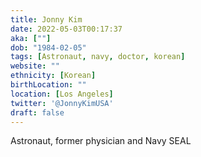 ```yaml
---
title: Jonny Kim
date: 2022-05-03T00:17:37
aka: [""]
dob: "1984-02-05"
tags: [Astronaut, navy, doctor, korean]
website: ""
ethnicity: [Korean]
birthLocation: ""
location: [Los Angeles]
twitter: '@JonnyKimUSA'
draft: false
---
```


Astronaut, former physician and Navy SEAL